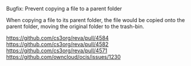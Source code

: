 Bugfix: Prevent copying a file to a parent folder

When copying a file to its parent folder, the file would be copied onto the parent folder, moving the original folder to the trash-bin.

https://github.com/cs3org/reva/pull/4584
https://github.com/cs3org/reva/pull/4582
https://github.com/cs3org/reva/pull/4571
https://github.com/owncloud/ocis/issues/1230